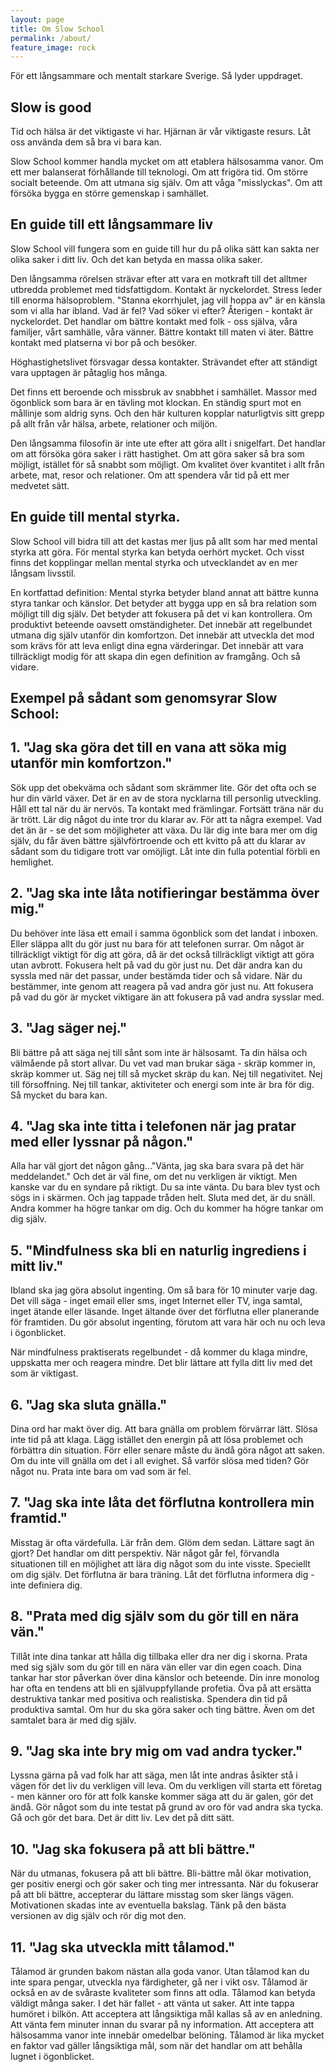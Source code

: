 ```yaml
---
layout: page
title: Om Slow School
permalink: /about/
feature_image: rock
---
```


För ett långsammare och mentalt starkare Sverige. Så lyder uppdraget.




## Slow is good


Tid och hälsa är det viktigaste vi har. Hjärnan är vår viktigaste resurs.
Låt oss använda dem så bra vi bara kan.

Slow School kommer handla mycket om att etablera hälsosamma vanor. Om ett mer balanserat förhållande till teknologi. Om att frigöra tid. Om större socialt beteende. Om att utmana sig själv. Om att våga "misslyckas". Om att försöka bygga en större gemenskap i samhället.

 
## En guide till ett långsammare liv

Slow School vill fungera som en guide till hur du på olika sätt kan sakta ner olika saker i ditt liv. Och det kan betyda en massa olika saker. 

Den långsamma rörelsen strävar efter att vara en motkraft till det alltmer utbredda problemet med tidsfattigdom.
Kontakt är nyckelordet.
Stress leder till enorma hälsoproblem. "Stanna ekorrhjulet, jag vill hoppa av" är en känsla som vi alla har ibland.
Vad är fel? Vad söker vi efter? Återigen - kontakt är nyckelordet. Det handlar om bättre kontakt med folk - oss själva, våra familjer, vårt samhälle, våra vänner.
Bättre kontakt till maten vi äter. Bättre kontakt med platserna vi bor på och besöker. 


Höghastighetslivet försvagar dessa kontakter. Strävandet efter att ständigt vara upptagen är påtaglig hos många.

Det finns ett beroende och missbruk av snabbhet i samhället. Massor med ögonblick som bara är en tävling mot klockan. En ständig spurt mot en mållinje som aldrig syns.
Och den här kulturen kopplar naturligtvis sitt grepp på allt från vår hälsa, arbete, relationer och miljön. 

Den långsamma filosofin är inte ute efter att göra allt i snigelfart. Det handlar om att försöka göra saker i rätt hastighet. Om att göra saker så bra som möjligt, istället för så snabbt
som möjligt. Om kvalitet över kvantitet i allt från arbete, mat, resor och relationer. Om att spendera vår tid på ett mer medvetet sätt.





## En guide till mental styrka.

Slow School vill bidra till att det kastas mer ljus på allt som har med mental styrka att göra. För mental styrka kan betyda oerhört mycket. Och visst finns det kopplingar mellan mental styrka och utvecklandet av en mer långsam
livsstil.  

En kortfattad definition: Mental styrka betyder bland annat att bättre kunna styra tankar och känslor. Det betyder att bygga upp en så bra relation som möjligt till dig själv. Det betyder att fokusera på det vi kan kontrollera. Om produktivt beteende oavsett omständigheter. Det innebär att regelbundet utmana dig själv utanför din komfortzon. Det innebär att utveckla det mod som krävs för att leva enligt dina egna värderingar. Det innebär att vara tillräckligt modig för att skapa din egen definition av framgång. Och så vidare.





## Exempel på sådant som genomsyrar Slow School:


## 1. "Jag ska göra det till en vana att söka mig utanför min komfortzon."

Sök upp det obekväma och sådant som skrämmer lite. Gör det ofta och se hur din värld växer. Det är en av de stora nycklarna till personlig utveckling.
Håll ett tal när du är nervös. Ta kontakt med främlingar. Fortsätt träna när du är trött. Lär dig något du inte tror du klarar av. För att ta några exempel.
Vad det än är - se det som möjligheter att växa. Du lär dig inte bara mer om dig själv, du får även bättre självförtroende och ett kvitto på att du klarar av sådant som du tidigare trott var omöjligt. Låt inte din fulla potential förbli en hemlighet.

## 2. "Jag ska inte låta notifieringar bestämma över mig." 

Du behöver inte läsa ett email i samma ögonblick som det landat i inboxen. Eller släppa allt du gör just nu bara för att telefonen surrar. Om något är tillräckligt viktigt för dig att göra, då är det också
tillräckligt viktigt att göra utan avbrott. Fokusera helt på vad du gör just nu. Det där andra kan du syssla med när det passar, under bestämda tider och så vidare. När du bestämmer, inte genom att reagera på vad andra gör just nu. Att fokusera på vad du gör är mycket viktigare än att fokusera på vad andra sysslar med.


## 3. "Jag säger nej."

Bli bättre på att säga nej till sånt som inte är hälsosamt.
Ta din hälsa och välmående på stort allvar. Du vet vad man brukar säga - skräp kommer in, skräp kommer ut. Säg nej till så mycket skräp du kan.
Nej till negativitet. Nej till försoffning. Nej till tankar, aktiviteter och energi som inte är bra för dig. Så mycket du bara kan.



## 4. "Jag ska inte titta i telefonen när jag pratar med eller lyssnar på någon."

Alla har väl gjort det någon gång..."Vänta, jag ska bara svara på det här meddelandet." Och det är väl fine, om det nu verkligen är viktigt. Men kanske var du en syndare på riktigt. Du sa inte vänta. Du bara blev tyst
och sögs in i skärmen. Och jag tappade tråden helt. Sluta med det, är du snäll. Andra kommer ha högre tankar om dig. Och du kommer ha högre tankar om dig själv.



## 5. "Mindfulness ska bli en naturlig ingrediens i mitt liv."

Ibland ska jag göra absolut ingenting. Om så bara för 10 minuter varje dag. Det vill säga -
inget email eller sms, inget Internet eller TV, inga samtal, inget ätande eller läsande.
Inget ältande över det förflutna eller planerande för framtiden. Du gör absolut ingenting, förutom att
vara här och nu och leva i ögonblicket.

När mindfulness praktiserats regelbundet  - då kommer du klaga mindre, uppskatta mer och reagera mindre. Det blir lättare att fylla ditt liv med det som är viktigast.

## 6. "Jag ska sluta gnälla." 

Dina ord har makt över dig. Att bara gnälla om problem förvärrar lätt. Slösa inte tid på att klaga. 
Lägg istället den energin på att lösa problemet och förbättra din situation. Förr eller senare måste du ändå göra något att saken. Om du inte vill gnälla om det i all evighet. Så varför
slösa med tiden? Gör något nu. Prata inte bara om vad som är fel.

## 7. "Jag ska inte låta det förflutna kontrollera min framtid." 

Misstag är ofta värdefulla. Lär från dem. Glöm dem sedan. Lättare sagt än gjort? Det handlar om ditt perspektiv. När något går fel, förvandla situationen till en möjlighet
att lära dig något som du inte visste. Speciellt om dig själv. Det förflutna är bara träning.
Låt det förflutna informera dig - inte definiera dig.


## 8. "Prata med dig själv som du gör till en nära vän."


Tillåt inte dina tankar att hålla dig tillbaka eller
dra ner dig i skorna. 
Prata med sig själv som du gör till en nära vän eller var din egen coach. Dina tankar har stor påverkan över dina känslor och beteende. Din inre monolog har ofta en tendens att bli en självuppfyllande profetia. Öva på att ersätta destruktiva tankar med positiva och realistiska. Spendera din tid på produktiva samtal. Om hur du ska göra saker och ting bättre. Även om det samtalet bara är med dig själv. 


## 9. "Jag ska inte bry mig om vad andra tycker."

Lyssna gärna på vad folk har att säga, men låt inte andras åsikter stå i vägen för det liv du verkligen vill leva.
Om du verkligen vill starta ett företag - men känner oro för att folk kanske kommer säga att du
är galen, gör det ändå. Gör något som du inte testat på grund av oro för vad andra ska tycka. Gå och gör det bara.
Det är ditt liv. Lev det på ditt sätt.

## 10. "Jag ska fokusera på att bli bättre."

När du utmanas, fokusera på att bli bättre. Bli-bättre mål ökar motivation, ger positiv energi och gör saker och ting mer intressanta. När du fokuserar på att bli bättre, accepterar du lättare misstag som sker längs vägen. Motivationen skadas inte av eventuella bakslag. Tänk på den bästa versionen av dig själv och rör dig mot den.


## 11. "Jag ska utveckla mitt tålamod."

Tålamod är grunden bakom nästan alla goda vanor. Utan tålamod kan du inte spara pengar, utveckla nya färdigheter, gå ner i vikt osv. Tålamod är också en av de svåraste kvaliteter som
finns att odla. Tålamod kan betyda väldigt många saker. I det här fallet - att vänta ut saker. Att inte tappa humöret i bilkön. Att acceptera att långsiktiga mål kallas så av en anledning. 
Att vänta fem minuter innan du svarar på ny information. Att acceptera att hälsosamma vanor inte innebär omedelbar belöning. Tålamod är lika mycket en faktor vad gäller långsiktiga mål, som när det handlar om att behålla lugnet i ögonblicket.















 


